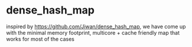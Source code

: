 # dense_hash_map

inspired by https://github.com/Jiwan/dense_hash_map, we have come up with the minimal memory footprint, multicore + cache friendly map that works for most of the cases
